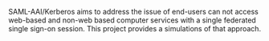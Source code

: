 SAML-AAI/Kerberos aims to address the issue of end-users can not access web-based and non-web based computer services with a single federated single sign-on session. This project provides a simulations of that approach.